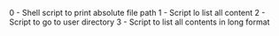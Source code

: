 0 - Shell script to print absolute file path
1 - Script lo list all content
2 - Script to go to user directory
3 - Script to list all contents in long format

